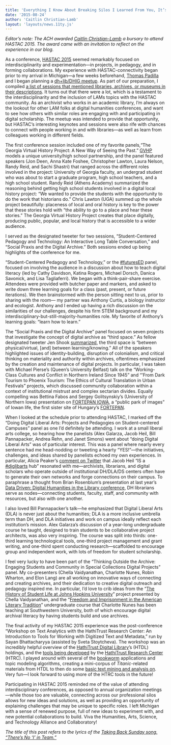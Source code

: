 ```yaml
---
title: 'Everything I Know About Breaking Silos I Learned From You, It’s True: Lessons From Crossing Disciplinary Boundaries at HASTAC 2015'
date: '2015-08-24'
author: 'Caitlin Christian-Lamb'
layout: 'layouts/news.11ty.js'
---
```

*Editor’s note: The ACH awarded [Caitlin Christian-Lamb](http://caitlinchristianlamb.com/) a bursary to attend HASTAC 2015. The award came with an invitation to reflect on the experience in our blog.*

As a conference, [HASTAC 2015](http://www.hastac2015.org/) seemed remarkably focused on interdisciplinarity and experimentation—in projects, in pedagogy, and in forming collaborations. My experience with HASTAC-connectivity began prior to my arrival in Michigan—a few weeks beforehand, [Thomas Padilla](http://www.thomaspadilla.org/) and I began planning a [dh+lib/DHIG meetup](http://acrl.ala.org/dh/2015/05/23/dhlib-dhig-meetup-at-hastac-2015/). As part of our preparation, I compiled [a list of sessions that mentioned libraries, archives, or museums in their descriptions](https://docs.google.com/document/d/1UyD-gRvDUWumXKra4xPMrV3Lp5Kh4KjjxH5S1NFG29A/edit?usp=sharing). It turns out that there were a lot, which is a testament to the interdisciplinarity and the inclusion of LAMs topics with the HASTAC community. As an archivist who works in an academic library, I’m always on the lookout for other LAM folks at digital humanities conferences, and want to see how others with similar roles are engaging with and participating in digital scholarship. The meetup was intended to provide that opportunity, but HASTAC’s interesting keynotes and sessions were also rife with chances to connect with people working in and with libraries—as well as learn from colleagues working in different fields.

The first conference session included one of my favorite panels,“The Georgia Virtual History Project: A New Way of Seeing the Past.” [GVHP](http://virtualgeorgia.org/) models a unique university/high school partnership, and the panel featured speakers (Jon Deen, Anna Kate Foshee, Christopher Lawton, Laura Nelson, Randy Reid, and Sachi Shastri) that ranged across the different roles involved in the project: University of Georgia faculty, an undergrad student who was about to start a graduate program, high school teachers, and a high school student. Randy Reid (Athens Academy) summarized the reasoning behind getting high school students involved in a digital local history project: “We wanted to provide the students with the opportunity to do the work that historians do.” Chris Lawton (UGA) summed up the whole project beautifully: placeness of local and oral history is key to the power that these stories hold with “the ability to go to a place and hear these stories.” The Georgia Virtual History Project creates that place digitally, producing public, popular, and local history that is accessible to a wider audience.

I served as the designated tweeter for two sessions, “Student-Centered Pedagogy and Technology: An Interactive Long Table Conversation,” and “Social Praxis and the Digital Archive.” Both sessions ended up being highlights of the conference for me.

“Student-Centered Pedagogy and Technology,” or the [\#futuresED](https://twitter.com/hashtag/FuturesED?src=hash) panel, focused on involving the audience in a discussion about how to teach digital literacy (led by Cathy Davidson, Katina Rogers, Michael Dorsch, Danica Savonick, and Lisa Tagliaferri). We began with a think-pair-share exercise. Attendees were provided with butcher paper and markers, and asked to write down three learning goals for a class (past, present, or future iterations). We then brainstormed with the person sitting next to us, prior to sharing with the room— my partner was Anthony Curtis, a biology instructor and ecologist. Anthony and I ended up having a rich discussion on the similarities of our challenges, despite his firm STEM background and my interdisciplinary-but-still-majority-humanities role. My favorite of Anthony’s learning goals: “learn how to learn.”

The “Social Praxis and the Digital Archive” panel focused on seven projects that investigate the concept of digital archive as “third space.” As fellow designated tweeter Jen Shook [summarized](https://twitter.com/PoeticsHeretic/status/604013071523258368), the third space is “between physical/virtual, \[and\] between learning/knowing.” All of the speakers highlighted issues of identity-building, disruption of colonialism, and critical thinking on materiality and authority within archives, oftentimes emphasized by the creation and maintenance of digital projects. In particular, I was taken with Michael Pierse’s (Queen’s University Belfast) talk on the “Working-Class Cultures and Conflict in Northern Ireland Since 1945” and “’From Dark Tourism to Phoenix Tourism: The Ethics of Cultural Translation in Urban Festivals” projects, which discussed community collaboration within a context of institutional mistrust and complex sectarian divides. Equally compelling was Bettina Fabos and Sergey Golitsynskiy’s (University of Northern Iowa) presentation on [FORTEPAN IOWA](http://fortepan.us/), a “public park of images” of Iowan life, the first sister site of Hungary’s [FORTEPAN](http://www.fortepan.hu/).

When I looked at the schedule prior to attending HASTAC, I marked off the “Doing Digital Liberal Arts: Projects and Pedagogies on Student-centered Campuses” panel as one I’d definitely be attending. I work at a small liberal arts college, so hearing how the panelists (Alex Galarza, Jacob Heil, Bill Pannapacker, Andrea Rehn, and Janet Simons) went about “doing Digital Liberal Arts” was of particular interest. This was a panel where nearly every sentence had me head-nodding or tweeting a hearty “YES!”—the initiatives, challenges, and ideas shared by panelists echoed my own experiences. In particular, Alicia Peaker’s [comment on Twitter](https://twitter.com/aliciapeaker/status/604336505411129344) that Jacob Heil “IS a [\#diglibarts](https://twitter.com/search?vertical=default&q=%23diglibarts&src=typd) hub” resonated with me—archivists, librarians, and digital scholars who operate outside of institutional DH/DLA/DS centers often have to generate their own networks and forge connections on their campus. To paraphrase a thought from Brian Rosenblum’s presentation at last year’s [Data Driven: Digital Humanities in the Library conference](https://dhinthelibrary.wordpress.com/), DH librarians serve as nodes—connecting students, faculty, staff, and community with resources, but also with one another.

I also loved Bill Pannapacker’s talk—he emphasized that Digital Liberal Arts (DLA) is never just about the humanities; DLA is a more inclusive umbrella term than DH, and DLA initiatives and work on campus ideally reflect each institution’s mission. Alex Galarza’s discussion of a year-long undergraduate course he taught, designed to train students to be collaborative project architects, was also very inspiring. The course was split into thirds: one-third learning technological tools, one-third project management and grant writing, and one-third spent conducting research—scaffolded to encourage group and independent work, with lots of freedom for student scholarship.

I feel very lucky to have been part of the “Thinking Outside the Archive: Engaging Students and Community in Special Collections Digital Projects” panel. My co-presenters (Chella Vaidyanathan, Charlotte Nunes, Robin Wharton, and Elon Lang) are all working on innovative ways of connecting and creating archives, and their dedication to creative digital outreach and pedagogy inspired me. In particular, I’d love to crib ideas from the “[The History of Student Life at Johns Hopkins University](https://studentlifeatjhu.wordpress.com/)” project presented by Chella Vaidyanathan, and the “[Freedom and Imprisonment in the American Literary Tradition](http://archiveseducate.com/category/english-10-714-freedom-and-imprisonment-in-the-american-literary-tradition/)” undergraduate course that Charlotte Nunes has been teaching at Southwestern University, both of which encourage digital archival literacy by having students build and use archives.

The final activity of my HASTAC 2015 experience was the post-conference “Workshop on Text Analytics with the HathiTrust Research Center: An Introduction to Tools for Working with Digitized Text and Metadata,” run by Sayan Bhattacharyya (assisted by Sveta Stoytcheva). The workshop was an incredibly helpful overview of the [HathiTrust Digital Library](https://www.hathitrust.org/home)’s (HTDL) holdings, and the [tools being developed](https://sharc.hathitrust.org/) by the [HathiTrust Research Center](https://www.hathitrust.org/htrc) (HTRC). I played around with several of the [bookworm](http://bookworm.htrc.illinois.edu/) applications and topic modeling algorithms, creating a mini-corpus of *Titanic*-related materials from HTDL to then do some [basic text mining and analysis on](https://twitter.com/christianlamb/status/604670673215205377). Very fun—I look forward to using more of the HTRC tools in the future!

Participating in HASTAC 2015 reminded me of the value of attending interdisciplinary conferences, as opposed to annual organization meetings—while those too are valuable, connecting across our professional silos allows for new ideas and solutions, as well as providing an opportunity of explaining challenges that may be unique to specific roles. I left Michigan with a sense of renewed purpose, full of new ideas to experiment with, and new potential collaborations to build. Viva the Humanities, Arts, Science, and Technology Alliance and Collaboratory!

*The title of this post refers to the lyrics of the [Taking Back Sunday song, “There’s No ‘I’ in Team.”](http://www.azlyrics.com/lyrics/takingbacksunday/theresnoiinteam.html)*
